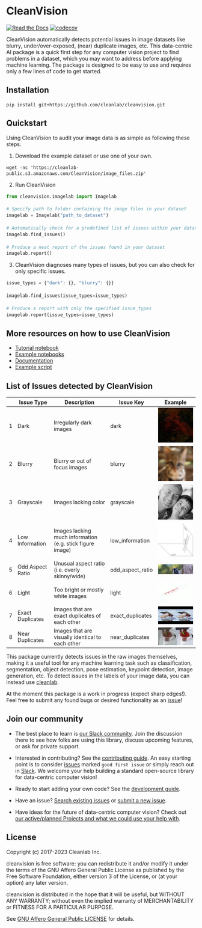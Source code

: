 [//]: # (![]&#40;https://raw.githubusercontent.com/cleanlab/assets/master/cleanlab/cleanvision_logo_open_source_transparent.png&#41;)

# CleanVision

[![Read the Docs](https://readthedocs.org/projects/cleanvision/badge/?version=latest)](https://cleanvision.readthedocs.io/en/latest/)
[![codecov](https://codecov.io/github/cleanlab/cleanvision/branch/main/graph/badge.svg?token=y1N6MluN9H)](https://codecov.io/gh/cleanlab/cleanvision)

CleanVision automatically detects potential issues in image datasets like blurry, under/over-exposed, (near) duplicate
images, etc. This data-centric AI package is a quick first step for any computer vision project to find problems in a
dataset, which you may want to address before applying machine learning. The package is designed to be easy to use and
requires only a few lines of code to get started.

## Installation

```shell
pip install git+https://github.com/cleanlab/cleanvision.git
```

## Quickstart

Using CleanVision to audit your image data is as simple as following these steps.

1. Download the example dataset or use one of your own.

```shell
wget -nc 'https://cleanlab-public.s3.amazonaws.com/CleanVision/image_files.zip'
```

2. Run CleanVision

```python
from cleanvision.imagelab import Imagelab

# Specify path to folder containing the image files in your dataset
imagelab = Imagelab("path_to_dataset")

# Automatically check for a predefined list of issues within your dataset
imagelab.find_issues()

# Produce a neat report of the issues found in your dataset
imagelab.report()
```

3. CleanVision diagnoses many types of issues, but you can also check for only specific issues.

```python
issue_types = {"dark": {}, "blurry": {}}

imagelab.find_issues(issue_types=issue_types)

# Produce a report with only the specified issue_types
imagelab.report(issue_types=issue_types)
```

## More resources on how to use CleanVision

- [Tutorial notebook](https://github.com/cleanlab/cleanvision/blob/main/examples/demo.ipynb)
- [Example notebooks](https://github.com/cleanlab/cleanvision-examples)
- [Documentation](https://cleanvision.readthedocs.io/)
- [Example script](https://github.com/cleanlab/cleanvision/blob/main/examples/run.py)

## List of Issues detected by CleanVision

|     | Issue Type       | Description                                               | Issue Key        | Example                                      |
|-----|------------------|-----------------------------------------------------------|------------------|----------------------------------------------|
| 1   | Dark             | Irregularly dark images                                   | dark             | ![](docs/readme_images/dark.jpg)             |
| 2   | Blurry           | Blurry or out of focus images                             | blurry           | ![](docs/readme_images/blurry.png)           |
| 3   | Grayscale        | Images lacking color                                      | grayscale        | ![](docs/readme_images/grayscale.jpg)        |
| 4   | Low Information  | Images lacking much information (e.g. stick figure image) | low_information  | ![](docs/readme_images/low_information.jpg)  |
| 5   | Odd Aspect Ratio | Unusual aspect ratio (i.e. overly skinny/wide)            | odd_aspect_ratio | ![](docs/readme_images/odd_aspect_ratio.jpg) |
| 6   | Light            | Too bright or mostly white images                         | light            | ![](docs/readme_images/light.jpg)            |
| 7   | Exact Duplicates | Images that are exact duplicates of each other            | exact_duplicates | ![](docs/readme_images/exact_duplicates.png) |
| 8   | Near Duplicates  | Images that are visually identical to each other          | near_duplicates  | ![](docs/readme_images/near_duplicates.png)  |

This package currently detects issues in the raw images themselves, making it a useful tool for any machine learning
task such as
classification, segmentation, object detection, pose estimation, keypoint detection, image generation, etc. To detect
issues in the labels of your image data, you can instead
use [cleanlab](https://github.com/cleanlab/cleanlab/).

At the moment this package is a work in progress (expect sharp edges!).
Feel free to submit any found bugs or desired functionality as an [issue][issue]!

## Join our community

* The best place to learn is [our Slack community](https://cleanlab.ai/slack). Join the discussion there to see how
  folks are using this library, discuss upcoming features, or ask for private support.

* Interested in contributing? See the [contributing guide](CONTRIBUTING.md). An easy starting point is to
  consider [issues](https://github.com/cleanlab/cleanvision/labels/good%20first%20issue) marked `good first issue` or
  simply reach out in [Slack](https://cleanlab.ai/slack). We welcome your help building a standard open-source library
  for data-centric computer vision!

* Ready to start adding your own code? See the [development guide](DEVELOPMENT.md).

* Have an issue? [Search existing issues](https://github.com/cleanlab/cleanvision/issues?q=is%3Aissue)
  or [submit a new issue](https://github.com/cleanlab/cleanvision/issues/new/choose).

* Have ideas for the future of data-centric computer vision? Check
  out [our active/planned Projects and what we could use your help with](https://github.com/cleanlab/cleanvision/projects).

## License

Copyright (c) 2017-2023 Cleanlab Inc.

cleanvision is free software: you can redistribute it and/or modify it under the terms of the GNU Affero General Public
License as published by the Free Software Foundation, either version 3 of the License, or (at your option) any later
version.

cleanvision is distributed in the hope that it will be useful, but WITHOUT ANY WARRANTY; without even the implied
warranty of MERCHANTABILITY or FITNESS FOR A PARTICULAR PURPOSE.

See [GNU Affero General Public LICENSE](https://github.com/cleanlab/cleanvision/blob/main/LICENSE) for details.

[issue]: https://github.com/cleanlab/cleanvision/issues/new
